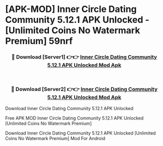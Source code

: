 # [APK-MOD] Inner Circle  Dating Community 5.12.1 APK Unlocked - [Unlimited Coins No Watermark Premium] 59nrf



<div align="center">
<h3>🔴 Download [Server1] 👉👉 <a href="https://momento.my/?title=Inner_Circle__Dating_Community_5.12.1_APK_Unlocked">Inner Circle  Dating Community 5.12.1 APK Unlocked Mod Apk</a></h3><br>

<h3>🔴 Download [Server2] 👉👉 <a href="https://momento.my/?title=Inner_Circle__Dating_Community_5.12.1_APK_Unlocked">Inner Circle  Dating Community 5.12.1 APK Unlocked Mod Apk</a></h3>
</div>



Download Inner Circle  Dating Community 5.12.1 APK Unlocked 

Free APK MOD Inner Circle  Dating Community 5.12.1 APK Unlocked [Unlimited Coins No Watermark Premium]

Download Inner Circle  Dating Community 5.12.1 APK Unlocked [Unlimited Coins No Watermark Premium] Mod For Android

